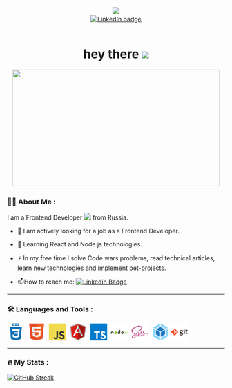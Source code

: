 <div id="header" align="center">
  <img src="https://i.giphy.com/media/26vACLXgansDXwHzzI/giphy.webp" width="120"/>
  <div id="badges">
    <a href="https://www.linkedin.com/in/dmitry-tiunov-2a437814b/">
      <img src="https://img.shields.io/badge/LinkedIn-blue?logo=linkedin&logoColor=white&style=for-the-badge" alt="LinkedIn badge"/>
    </a>
  </div>
  <img src="https://komarev.com/ghpvc/?username=Darkonic10&style=flat-square&color=blue" alt=""/>
  <h1>
  hey there
    <img src="https://media.giphy.com/media/hvRJCLFzcasrR4ia7z/giphy.gif" width="30px"/>
  </h1>
</div>
<div align="center">
  <img src="https://i.giphy.com/media/137EaR4vAOCn1S/giphy.webp" width="480" height="270"/>
</div>

### :man_technologist: About Me :
I am a Frontend Developer <img src="https://i.giphy.com/media/gUnRTJ0zqHJRe/giphy.webp" width="30"> from Russia.
- :telescope: I am actively looking for a job as a Frontend Developer.

- :seedling: Learning React and Node.js technologies.

- :zap: In my free time I solve Code wars problems, read technical articles, learn new technologies and implement pet-projects.

- :mailbox:How to reach me: [![Linkedin Badge](https://img.shields.io/badge/-linkedIn-blue?style=flat&logo=Linkedin&logoColor=white)](https://www.linkedin.com/in/dmitry-tiunov-2a437814b/)

---

### :hammer_and_wrench: Languages and Tools :
<div>
  <img src="https://github.com/devicons/devicon/blob/master/icons/css3/css3-plain-wordmark.svg"  title="CSS3" alt="CSS" width="40" height="40"/>&nbsp;
  <img src="https://github.com/devicons/devicon/blob/master/icons/html5/html5-original.svg" title="HTML5" alt="HTML" width="40" height="40"/>&nbsp;
  <img src="https://github.com/devicons/devicon/blob/master/icons/javascript/javascript-original.svg" title="JavaScript" alt="JavaScript" width="40" height="40"/>&nbsp;
  <img src="https://github.com/devicons/devicon/blob/master/icons/angularjs/angularjs-original.svg" title="Angular 2" alt="Angular 2" width="40" height="40"/>&nbsp;
  <img src="https://github.com/devicons/devicon/blob/master/icons/typescript/typescript-original.svg" title="TypeScript" alt="TypeScript" width="40" height="40"/>&nbsp;
  <img src="https://github.com/devicons/devicon/blob/master/icons/nodejs/nodejs-original-wordmark.svg" title="NodeJS" alt="NodeJS" width="40" height="40"/>&nbsp;
  <img src="https://github.com/devicons/devicon/blob/master/icons/sass/sass-original.svg"  title="SCSS" alt="SCSS" width="40" height="40"/>&nbsp;
  <img src="https://github.com/devicons/devicon/blob/master/icons/webpack/webpack-original.svg" title="Webpack" alt="Webpack" width="40" height="40"/>
  <img src="https://github.com/devicons/devicon/blob/master/icons/git/git-original-wordmark.svg" title="Git" alt="Git" width="40" height="40"/>
</div>

---

### :fire: My Stats :
[![GitHub Streak](http://github-readme-streak-stats.herokuapp.com?user=Darkonic10&theme=dark&background=000000)](https://git.io/streak-stats)


<!--
**Darkonic10/Darkonic10** is a ✨ _special_ ✨ repository because its `README.md` (this file) appears on your GitHub profile.

Here are some ideas to get you started:

- 🔭 I’m currently working on ...
- 🌱 I’m currently learning ...
- 👯 I’m looking to collaborate on ...
- 🤔 I’m looking for help with ...
- 💬 Ask me about ...
- 📫 How to reach me: ...
- 😄 Pronouns: ...
- ⚡ Fun fact: ...
-->
